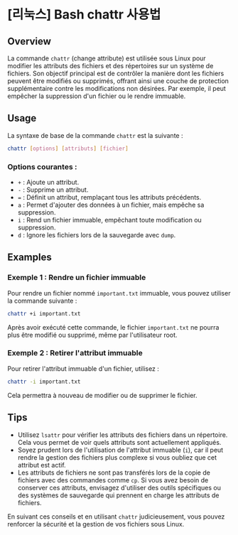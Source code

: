 # [리눅스] Bash chattr 사용법

## Overview
La commande `chattr` (change attribute) est utilisée sous Linux pour modifier les attributs des fichiers et des répertoires sur un système de fichiers. Son objectif principal est de contrôler la manière dont les fichiers peuvent être modifiés ou supprimés, offrant ainsi une couche de protection supplémentaire contre les modifications non désirées. Par exemple, il peut empêcher la suppression d'un fichier ou le rendre immuable.

## Usage
La syntaxe de base de la commande `chattr` est la suivante :

```bash
chattr [options] [attributs] [fichier]
```

### Options courantes :
- `+` : Ajoute un attribut.
- `-` : Supprime un attribut.
- `=` : Définit un attribut, remplaçant tous les attributs précédents.
- `a` : Permet d'ajouter des données à un fichier, mais empêche sa suppression.
- `i` : Rend un fichier immuable, empêchant toute modification ou suppression.
- `d` : Ignore les fichiers lors de la sauvegarde avec `dump`.

## Examples
### Exemple 1 : Rendre un fichier immuable
Pour rendre un fichier nommé `important.txt` immuable, vous pouvez utiliser la commande suivante :

```bash
chattr +i important.txt
```

Après avoir exécuté cette commande, le fichier `important.txt` ne pourra plus être modifié ou supprimé, même par l'utilisateur root.

### Exemple 2 : Retirer l'attribut immuable
Pour retirer l'attribut immuable d'un fichier, utilisez :

```bash
chattr -i important.txt
```

Cela permettra à nouveau de modifier ou de supprimer le fichier.

## Tips
- Utilisez `lsattr` pour vérifier les attributs des fichiers dans un répertoire. Cela vous permet de voir quels attributs sont actuellement appliqués.
- Soyez prudent lors de l'utilisation de l'attribut immuable (`i`), car il peut rendre la gestion des fichiers plus complexe si vous oubliez que cet attribut est actif.
- Les attributs de fichiers ne sont pas transférés lors de la copie de fichiers avec des commandes comme `cp`. Si vous avez besoin de conserver ces attributs, envisagez d'utiliser des outils spécifiques ou des systèmes de sauvegarde qui prennent en charge les attributs de fichiers.

En suivant ces conseils et en utilisant `chattr` judicieusement, vous pouvez renforcer la sécurité et la gestion de vos fichiers sous Linux.